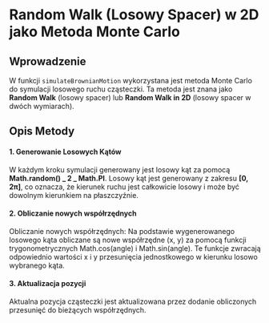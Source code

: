 # Random Walk (Losowy Spacer) w 2D jako Metoda Monte Carlo

## Wprowadzenie

W funkcji `simulateBrownianMotion` wykorzystana jest metoda Monte Carlo do symulacji losowego ruchu cząsteczki. Ta metoda jest znana jako **Random Walk** (losowy spacer) lub **Random Walk in 2D** (losowy spacer w dwóch wymiarach).

## Opis Metody

#### 1. Generowanie Losowych Kątów

W każdym kroku symulacji generowany jest losowy kąt za pomocą **Math.random() _ 2 _ Math.PI**. Losowy kąt jest generowany z zakresu **[0, 2π]**, co oznacza, że kierunek ruchu jest całkowicie losowy i może być dowolnym kierunkiem na płaszczyźnie.

#### 2. Obliczanie nowych współrzędnych

Obliczanie nowych współrzędnych: Na podstawie wygenerowanego losowego kąta obliczane są nowe współrzędne (x, y) za pomocą funkcji trygonometrycznych Math.cos(angle) i Math.sin(angle). Te funkcje zwracają odpowiednio wartości x i y przesunięcia jednostkowego w kierunku losowo wybranego kąta.

#### 3. Aktualizacja pozycji

Aktualna pozycja cząsteczki jest aktualizowana przez dodanie obliczonych przesunięć do bieżących współrzędnych.
